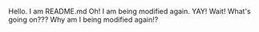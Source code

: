 Hello. I am README.md
Oh! I am being modified again. YAY!
Wait! What's going on??? Why am I being modified again!?
